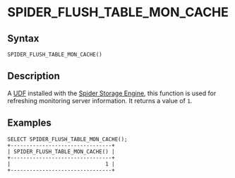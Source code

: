
# SPIDER_FLUSH_TABLE_MON_CACHE

## Syntax


```
SPIDER_FLUSH_TABLE_MON_CACHE()
```

## Description


A [UDF](../../../../server-usage/programming-customizing-mariadb/user-defined-functions/README.md) installed with the [Spider Storage Engine](../README.md), this function is used for refreshing monitoring server information. It returns a value of `1`.


## Examples


```
SELECT SPIDER_FLUSH_TABLE_MON_CACHE();
+--------------------------------+
| SPIDER_FLUSH_TABLE_MON_CACHE() |
+--------------------------------+
|                              1 |
+--------------------------------+
```
